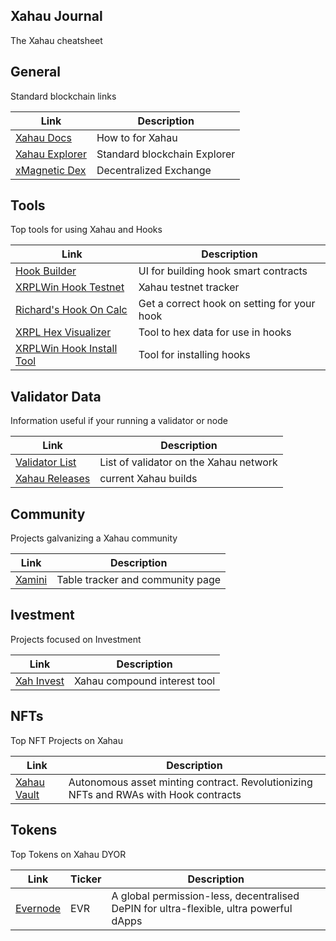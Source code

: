 ## Xahau Journal
The Xahau cheatsheet

## General
Standard blockchain links

|Link|Description|
|-----------|-------|
|[Xahau Docs](https://docs.xahau.network/)|How to for Xahau|
|[Xahau Explorer](https://xahauexplorer.com/)| Standard blockchain Explorer|
|[xMagnetic Dex](https://xmagnetic.org/?network=xahau)| Decentralized Exchange|

## Tools
Top tools for using Xahau and Hooks

|Link|Description|
|-----------|-------|
|[Hook Builder](https://hooks.xrpl.org/)| UI for building hook smart contracts|
|[XRPLWin Hook Testnet](https://xahau-testnet.xrplwin.com/)|Xahau testnet tracker|
|[Richard's Hook On Calc](https://richardah.github.io/xrpl-hookon-calculator/)|Get a correct hook on setting for your hook|
|[XRPL Hex Visualizer](https://transia-rnd.github.io/xrpl-hex-visualizer/)|Tool to hex data for use in hooks|
|[XRPLWin Hook Install Tool](https://xahau-testnet.xrplwin.com/tools/hook/from-hash)|Tool for installing hooks|

## Validator Data
Information useful if your running a validator or node

|Link|Description|
|-----------|-------|
|[Validator List](https://xahauexplorer.com/validators)|List of validator on the Xahau network|
|[Xahau Releases](https://build.xahau.tech/)|current Xahau builds|


## Community 
Projects galvanizing a Xahau community 

|Link|Description|
|-----------|-------|
|[Xamini](https://xamini.io/ecosystem)| Table tracker and community page|


## Ivestment
Projects focused on Investment 

|Link|Description|
|-----------|-------|
|[Xah Invest](https://xahinvest.com/)| Xahau compound interest tool|

## NFTs
Top NFT Projects on Xahau 

|Link|Description|
|-----------|------|
|[Xahau Vault](https://xahinvest.com/)| Autonomous asset minting contract. Revolutionizing NFTs and RWAs with Hook contracts|

## Tokens
Top Tokens on Xahau DYOR

|Link|Ticker|Description|
|-----------|-------|------|
|[Evernode](https://www.evernode.org/)|EVR|A global permission-less, decentralised DePIN for ultra-flexible, ultra powerful dApps|

